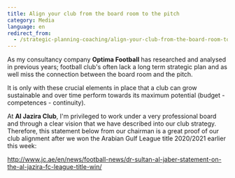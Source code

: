 ```yaml
---
title: Align your club from the board room to the pitch
category: Media
language: en
redirect_from:
  - /strategic-planning-coaching/align-your-club-from-the-board-room-to-the-pitch/
---
```

As my consultancy company **Optima Football** has researched and analysed in previous years; football club's often lack a long term strategic plan and as well miss the connection between the board room and the pitch.

It is only with these crucial elements in place that a club can grow sustainable and over time perform towards its maximum potential (budget - competences - continuity).

At **Al Jazira Club**, I'm privileged to work under a very professional board and through a clear vision that we have described into our club strategy. Therefore, this statement below from our chairman is a great proof of our club alignment after we won the Arabian Gulf League title 2020/2021 earlier this week:

<http://www.jc.ae/en/news/football-news/dr-sultan-al-jaber-statement-on-the-al-jazira-fc-league-title-win/>